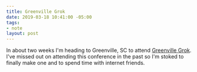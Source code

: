 ```yaml
---
title: Greenville Grok
date: 2019-03-18 10:41:00 -05:00
tags:
- note
layout: post
---
```


In about two weeks I'm heading to Greenville, SC to attend [Greenville Grok](https://greenvillegrok.com/). I've missed out on attending this conference in the past so I'm stoked to finally make one and to spend time with internet friends.
